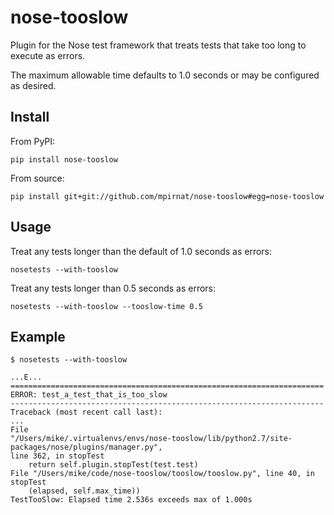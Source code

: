 nose-tooslow
============

Plugin for the Nose test framework that treats tests that take too long to
execute as errors.

The maximum allowable time defaults to 1.0 seconds or may be configured as
desired.

Install
-------

From PyPI:

    pip install nose-tooslow

From source:

    pip install git+git://github.com/mpirnat/nose-tooslow#egg=nose-tooslow

Usage
-----

Treat any tests longer than the default of 1.0 seconds as errors:

    nosetests --with-tooslow

Treat any tests longer than 0.5 seconds as errors:

    nosetests --with-tooslow --tooslow-time 0.5


Example
-------

    $ nosetests --with-tooslow

    ...E...
    ======================================================================
    ERROR: test_a_test_that_is_too_slow
    ----------------------------------------------------------------------
    Traceback (most recent call last):
    ...
    File
    "/Users/mike/.virtualenvs/envs/nose-tooslow/lib/python2.7/site-packages/nose/plugins/manager.py",
    line 362, in stopTest
        return self.plugin.stopTest(test.test)
    File "/Users/mike/code/nose-tooslow/tooslow/tooslow.py", line 40, in stopTest
        (elapsed, self.max_time))
    TestTooSlow: Elapsed time 2.536s exceeds max of 1.000s

